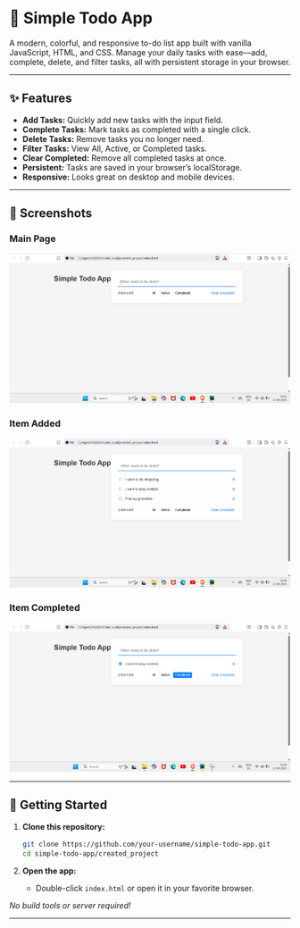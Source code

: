# 🌈 Simple Todo App

A modern, colorful, and responsive to-do list app built with vanilla JavaScript, HTML, and CSS. Manage your daily tasks with ease—add, complete, delete, and filter tasks, all with persistent storage in your browser.

---

## ✨ Features

- **Add Tasks:** Quickly add new tasks with the input field.
- **Complete Tasks:** Mark tasks as completed with a single click.
- **Delete Tasks:** Remove tasks you no longer need.
- **Filter Tasks:** View All, Active, or Completed tasks.
- **Clear Completed:** Remove all completed tasks at once.
- **Persistent:** Tasks are saved in your browser’s localStorage.
- **Responsive:** Looks great on desktop and mobile devices.

---

## 📸 Screenshots

### Main Page
![Main Page](screenshots/Output%20home%20page%201.png)

### Item Added
![Item Added](screenshots/item%20added%202.png)

### Item Completed
![Item Completed](screenshots/item%20completed%203.png)

---

## 🚀 Getting Started

1. **Clone this repository:**
   ```bash
   git clone https://github.com/your-username/simple-todo-app.git
   cd simple-todo-app/created_project
   ```

2. **Open the app:**
   - Double-click `index.html` or open it in your favorite browser.

_No build tools or server required!_

---
